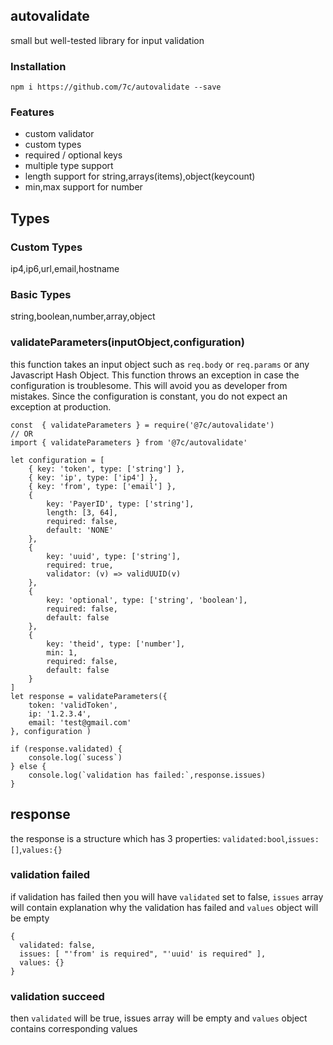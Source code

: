 ## autovalidate
small but well-tested library for input validation

### Installation
`
npm i https://github.com/7c/autovalidate --save
`

### Features
- custom validator
- custom types
- required / optional keys
- multiple type support
- length support for string,arrays(items),object(keycount)
- min,max support for number

## Types

### Custom Types
ip4,ip6,url,email,hostname
### Basic Types
string,boolean,number,array,object

### validateParameters(inputObject,configuration)
this function takes an input object such as `req.body` or `req.params` or any Javascript Hash Object. This function throws an exception in case the configuration is troublesome. This will avoid you as developer from mistakes. Since the configuration is constant, you do not expect an exception at production.

```
const  { validateParameters } = require('@7c/autovalidate')
// OR
import { validateParameters } from '@7c/autovalidate'

let configuration = [
    { key: 'token', type: ['string'] },
    { key: 'ip', type: ['ip4'] },
    { key: 'from', type: ['email'] },
    {
        key: 'PayerID', type: ['string'],
        length: [3, 64],
        required: false,
        default: 'NONE'
    },
    {
        key: 'uuid', type: ['string'],
        required: true,
        validator: (v) => validUUID(v)
    },
    {
        key: 'optional', type: ['string', 'boolean'],
        required: false,
        default: false
    },
    {
        key: 'theid', type: ['number'],
        min: 1,
        required: false,
        default: false
    }
]
let response = validateParameters({
    token: 'validToken',
    ip: '1.2.3.4',
    email: 'test@gmail.com'
}, configuration )

if (response.validated) {
    console.log(`sucess`)
} else {
    console.log(`validation has failed:`,response.issues)
}

```

## response
the response is a structure which has 3 properties: `validated:bool`,`issues:[]`,`values:{}`

### validation failed
if validation has failed then you will have `validated` set to false, `issues` array will contain explanation why the validation has failed and `values` object will be empty
```
{
  validated: false,
  issues: [ "'from' is required", "'uuid' is required" ],
  values: {}
}
```

### validation succeed
then `validated` will be true, issues array will be empty and `values` object contains corresponding values
